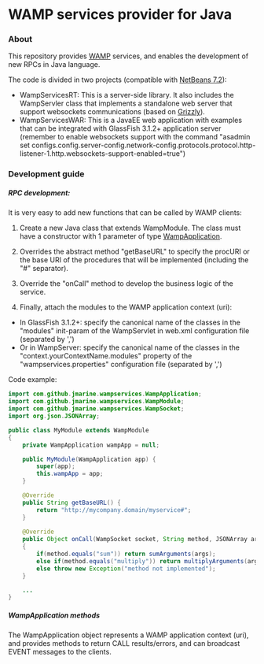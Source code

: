 WAMP services provider for Java
===============================

### About ###

This repository provides [WAMP](http://wamp.ws/spec) services, and enables the development of new RPCs in Java language.

The code is divided in two projects (compatible with [NetBeans 7.2](http://www.netbeans.org)):
* WampServicesRT: This is a server-side library. It also includes the WampServler class that implements a standalone web server that support websockets communications (based on [Grizzly](http://grizzly.java.net)).
* WampServicesWAR: This is a JavaEE web application with examples that can be integrated with GlassFish 3.1.2+ application server (remember to enable websockets support with the command "asadmin set configs.config.server-config.network-config.protocols.protocol.http-listener-1.http.websockets-support-enabled=true")

### Development guide ###

##### RPC development: #####

It is very easy to add new functions that can be called by WAMP clients:

1) Create a new Java class that extends WampModule. The class must have a constructor with 1 parameter of type [WampApplication](#wampapplication-methods).

2) Overrides the abstract method "getBaseURL" to specify the procURI or the base URI of the procedures that will be implemented (including the "#" separator).

3) Override the "onCall" method to develop the business logic of the service.

4) Finally, attach the modules to the WAMP application context (uri):
* In GlassFish 3.1.2+: specify the canonical name of the classes in the "modules" init-param of the WampServlet in web.xml configuration file (separated by ',')
* Or in WampServer: specify the canonical name of the classes in the "context.yourContextName.modules" property of the "wampservices.properties" configuration file (separated by ',')

Code example:

```java
import com.github.jmarine.wampservices.WampApplication;
import com.github.jmarine.wampservices.WampModule;
import com.github.jmarine.wampservices.WampSocket;
import org.json.JSONArray;

public class MyModule extends WampModule 
{
    private WampApplication wampApp = null;

    public MyModule(WampApplication app) {
        super(app);
        this.wampApp = app;
    }     

    @Override
    public String getBaseURL() {
        return "http://mycompany.domain/myservice#";
    }
    
    @Override
    public Object onCall(WampSocket socket, String method, JSONArray args) throws Exception 
    {
        if(method.equals("sum")) return sumArguments(args);
        else if(method.equals("multiply")) return multiplyArguments(arg);
        else throw new Exception("method not implemented");
    }

    ...
}
```



##### WampApplication methods #####

The WampApplication object represents a WAMP application context (uri), and provides methods to return CALL results/errors, and can broadcast EVENT messages to the clients.

